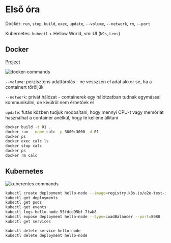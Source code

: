 # Első óra

Docker: `run`, `stop`, `build`, `exec`, `update`, `--volume`, `--network`, `rm`, `--port`

Kubernetes: `kubectl` + Hellow World, vmi UI (`k9s`, `Lens`)

## Docker

[Project](https://github.com/DevAbdurR/Simple-Calulator?tab=readme-ov-file)

![docker-commands](./docker.gif)

`--volume`: perzisztens adattárolás - ne vesszzen el adat akkor se, ha a containert töröljük

`--network`: privát hálózat - containerek egy hálótzatban tudnak egymással kommunikálni, de kívülről nem érhetőek el

`update`: futás közben tudjuk modosítani, hogy mennyi CPU-t vagy memóriát használhat a container anélkül, hogy le kellene állítani

```bash
docker build -t 01 .
docker run --name calc -p 3000:3000 -d 01
docker ps
docker exec calc ls
docker stop calc
docker ps
docker rm calc
```

## Kubernetes

![kuberentes commands](./kubernets.gif)

```bash
kubectl create deployment hello-node --image=registry.k8s.io/e2e-test-images/agnhost:2.39 -- /agnhost netexec --http-port=8080
kubectl get deployments
kubectl get pods
kubectl get events
kubectl logs hello-node-55fdcd95bf-7fwb8
kubectl expose deployment hello-node --type=LoadBalancer --port=8080
kubectl get services

kubectl delete service hello-node
kubectl delete deployment hello-node
```
